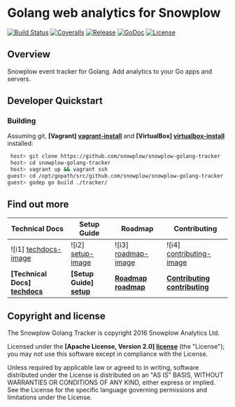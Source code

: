 # Golang web analytics for Snowplow

[![Build Status][travis-image]][travis] [![Coveralls][coveralls-image]][coveralls] [![Release][release-image]][releases] [![GoDoc][godoc-image]][godoc] [![License][license-image]][license]

## Overview

Snowplow event tracker for Golang. Add analytics to your Go apps and servers.

## Developer Quickstart

### Building

Assuming git, **[Vagrant] [vagrant-install]** and **[VirtualBox] [virtualbox-install]** installed:

```bash
 host> git clone https://github.com/snowplow/snowplow-golang-tracker
 host> cd snowplow-golang-tracker
 host> vagrant up && vagrant ssh
guest> cd /opt/gopath/src/github.com/snowplow/snowplow-golang-tracker
guest> godep go build ./tracker/
```

## Find out more

| Technical Docs                  | Setup Guide               | Roadmap                 | Contributing                      |
|---------------------------------|---------------------------|-------------------------|-----------------------------------|
| ![i1] [techdocs-image]          | ![i2] [setup-image]       | ![i3] [roadmap-image]   | ![i4] [contributing-image]        |
| **[Technical Docs] [techdocs]** | **[Setup Guide] [setup]** | **[Roadmap] [roadmap]** | **[Contributing] [contributing]** |

## Copyright and license

The Snowplow Golang Tracker is copyright 2016 Snowplow Analytics Ltd.

Licensed under the **[Apache License, Version 2.0] [license]** (the "License");
you may not use this software except in compliance with the License.

Unless required by applicable law or agreed to in writing, software
distributed under the License is distributed on an "AS IS" BASIS,
WITHOUT WARRANTIES OR CONDITIONS OF ANY KIND, either express or implied.
See the License for the specific language governing permissions and
limitations under the License.

[travis-image]: https://travis-ci.org/snowplow/snowplow-golang-tracker.png?branch=master
[travis]: https://travis-ci.org/snowplow/snowplow-golang-tracker

[release-image]: http://img.shields.io/badge/release-1.1.0-6ad7e5.svg?style=flat
[releases]: https://github.com/snowplow/snowplow-golang-tracker/releases

[license-image]: http://img.shields.io/badge/license-Apache--2-blue.svg?style=flat
[license]: http://www.apache.org/licenses/LICENSE-2.0

[coveralls-image]: https://coveralls.io/repos/github/snowplow/snowplow-golang-tracker/badge.svg?branch=master
[coveralls]: https://coveralls.io/github/snowplow/snowplow-golang-tracker?branch=master

[godoc-image]: https://godoc.org/gopkg.in/snowplow/snowplow-golang-tracker.v1/tracker?status.svg
[godoc]: https://godoc.org/gopkg.in/snowplow/snowplow-golang-tracker.v1/tracker

[vagrant-install]: http://docs.vagrantup.com/v2/installation/index.html
[virtualbox-install]: https://www.virtualbox.org/wiki/Downloads

[techdocs-image]: https://d3i6fms1cm1j0i.cloudfront.net/github/images/techdocs.png
[setup-image]: https://d3i6fms1cm1j0i.cloudfront.net/github/images/setup.png
[roadmap-image]: https://d3i6fms1cm1j0i.cloudfront.net/github/images/roadmap.png
[contributing-image]: https://d3i6fms1cm1j0i.cloudfront.net/github/images/contributing.png

[techdocs]: https://github.com/snowplow/snowplow/wiki/Golang-Tracker
[setup]: https://github.com/snowplow/snowplow/wiki/Golang-Tracker-Setup
[roadmap]: https://github.com/snowplow/snowplow/wiki/Product-roadmap
[contributing]: https://github.com/snowplow/snowplow/wiki/Contributing
